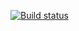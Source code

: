 [![Build status](https://ci.appveyor.com/api/projects/status/w9jn1nxnif5yi1we?svg=true)](https://ci.appveyor.com/project/Katrina-Panina/ajs-16-4-1)
